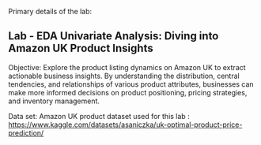 Primary details of the lab:

## Lab - EDA Univariate Analysis: Diving into Amazon UK Product Insights
Objective: Explore the product listing dynamics on Amazon UK to extract actionable business insights. By understanding the distribution, central tendencies, and relationships of various product attributes, businesses can make more informed decisions on product positioning, pricing strategies, and inventory management.

Data set: Amazon UK product dataset used for this lab : https://www.kaggle.com/datasets/asaniczka/uk-optimal-product-price-prediction/

